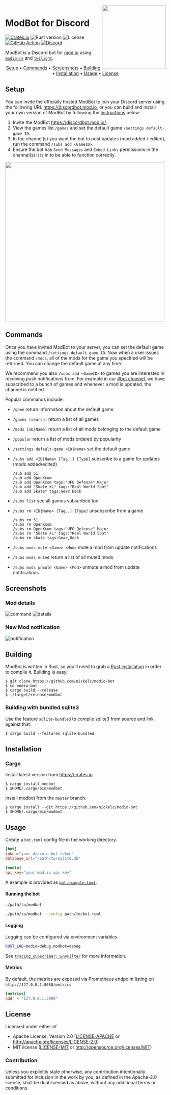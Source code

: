 <img src="https://raw.githubusercontent.com/nickelc/modio-bot/master/logo.png" width="200" align="right"/>

# ModBot for Discord
[![Crates.io][crates-badge]][crates-url]
![Rust version][rust-version]
![License][license-badge]
[![GitHub Action][gha-badge]][gha-url]
[![Discord][discord-badge]][discord]

ModBot is a Discord bot for [mod.io] using [`modio-rs`] and [`twilight`].

<p align="center">
    <a href="#setup">Setup</a> •
    <a href="#commands">Commands</a> •
    <a href="#screenshots">Screenshots</a> •
    <a href="#building">Building</a> •
    <a href="#installation">Installation</a> •
    <a href="#usage">Usage</a> •
    <a href="#license">License</a>
</p>

## Setup

You can invite the officially hosted ModBot to join your Discord server using the
following URL https://discordbot.mod.io, or you can build and install your
own version of ModBot by following the [instructions](#building) below.

 1. Invite the ModBot <https://discordbot.mod.io/>.
 2. View the games list `/games` and set the default game `/settings default-game ID`.
 3. In the channel(s) you want the bot to post updates (mod added / edited),
    run the command `/subs add <GameID>`.
 4. Ensure the bot has `Send Messages` and `Embed Links` permissions in the
    channel(s) it is in to be able to function correctly.

<img src="https://user-images.githubusercontent.com/2128532/118098374-1adc0e80-b3d4-11eb-808a-4024b7e79d9b.png" width="500"/>

## Commands

Once you have invited ModBot to your server, you can set the default game using
the command `/settings default-game ID`. Now when a user issues the command
`/mods`, all of the mods for the game you specified will be returned. You can
change the default game at any time.

We recommend you also `/subs add <GameID>` to games you are interested in
receiving push notifications from. For example in our [#bot channel], we have
subscribed to a bunch of games and whenever a mod is updated, the channel is
notified.

Popular commands include:

 * `/game` return information about the default game
 * `/games [search]` return a list of all games
 * `/mods [ID|Name]` return a list of all mods belonging to the default game
 * `/popular` return a list of mods ordered by popularity
 * `/settings default-game <ID|Name>` set the default game
 * `/subs add <ID|Name> [Tag..] [Type]` subscribe to a game for updates (mods added/edited)
   ```
   /sub add 51
   /sub add OpenXcom
   /sub add OpenXcom tags:"UFO Defense",Major
   /sub add "Skate XL" tags:"Real World Spot"
   /sub add Skate* tags:Gear,Deck
   ```

 * `/subs list` see all games subscribed too
 * `/subs rm <ID|Name> [Tag..] [Type]` unsubscribe from a game
   ```
   /subs rm 51
   /subs rm OpenXcom
   /subs rm OpenXcom tags:"UFO Defense",Major
   /subs rm "Skate XL" tags:"Real World Spot"
   /subs rm skate tags:Gear,Deck
   ```

 * `/subs mods mute <Game> <Mod>` mute a mod from update notifications
 * `/subs mods muted` return a list of all muted mods
 * `/subs mods unmute <Game> <Mod>` unmute a mod from update notifications

## Screenshots

### Mod details
![command](https://user-images.githubusercontent.com/2128532/199087924-87e56fcd-a049-42d5-be92-c776799bbb21.png)
![details](https://user-images.githubusercontent.com/2128532/199013232-dc2468f0-0c79-4645-bc69-403cb65648c3.png)

### New Mod notification
![notification](https://user-images.githubusercontent.com/2128532/98248318-0e827f00-1f75-11eb-89d5-a55174d9fed5.png)

## Building

ModBot is written in Rust, so you'll need to grab a [Rust installation] in
order to compile it. Building is easy:

```
$ git clone https://github.com/nickelc/modio-bot
$ cd modio-bot
$ cargo build --release
$ ./target/release/modbot
```

### Building with bundled sqlite3

Use the feature `sqlite-bundled` to compile sqlite3 from source and link against that.

```
$ cargo build --features sqlite-bundled
```

## Installation

### Cargo

Install latest version from <https://crates.io>.

```
$ cargo install modbot
$ $HOME/.cargo/bin/modbot
```

Install modbot from the `master` branch.

```
$ cargo install --git https://github.com/nickelc/modio-bot
$ $HOME/.cargo/bin/modbot
```

## Usage

Create a `bot.toml` config file in the working directory.

```toml
[bot]
token="your discord bot token"
database_url="/path/to/sqlite.db"

[modio]
api_key="your mod.io api key"
```

A example is provided as [`bot.example.toml`](bot.example.toml).

#### Running the bot
```bash
./path/to/modbot

./path/to/modbot --config path/to/bot.toml
```

#### Logging

Logging can be configured via environment variables.

```bash
RUST_LOG=modio=debug,modbot=debug
```

See [`tracing_subscriber::EnvFilter`] for more information.

#### Metrics

By default, the metrics are exposed via Prometheus endpoint listing on `http://127.0.0.1:8080/metrics`.

```toml
[metrics]
addr = "127.0.0.1:3000"
```

## License

Licensed under either of

- Apache License, Version 2.0 ([LICENSE-APACHE](LICENSE-APACHE) or http://apache.org/licenses/LICENSE-2.0)
- MIT license ([LICENSE-MIT](LICENSE-MIT) or http://opensource.org/licenses/MIT)

### Contribution

Unless you explicitly state otherwise, any contribution intentionally submitted for inclusion in the work by you,
as defined in the Apache-2.0 license, shall be dual licensed as above, without any additional terms or conditions.


[crates-badge]: https://img.shields.io/crates/v/modbot.svg
[crates-url]: https://crates.io/crates/modbot
[rust-version]: https://img.shields.io/badge/rust-1.82%2B-lightgrey.svg?logo=rust
[gha-badge]: https://github.com/nickelc/modio-bot/workflows/CI/badge.svg
[gha-url]: https://github.com/nickelc/modio-bot/actions?query=workflow%3ACI
[license-badge]: https://img.shields.io/badge/license-MIT%2FApache--2.0-blue.svg
[discord]: https://discord.gg/XNX9665
[discord-badge]: https://img.shields.io/discord/541627648112066581.svg?label=support&logo=discord&color=7289DA&labelColor=2C2F33
[bot-invite-badge]: https://img.shields.io/static/v1.svg?label=%20&logo=discord&message=Invite%20ModBot&color=7289DA&labelColor=2C2F33
[bot-invite-url]: https://discordbot.mod.io
[#bot channel]: https://discord.gg/QR7DGD7
[mod.io]: https://mod.io
[`modio-rs`]: https://github.com/nickelc/modio-rs
[`twilight`]: https://github.com/twilight-rs/twilight
[`tracing_subscriber::EnvFilter`]: https://docs.rs/tracing-subscriber/0.2/?search=EnvFilter
[Rust Installation]: https://www.rust-lang.org/tools/install
